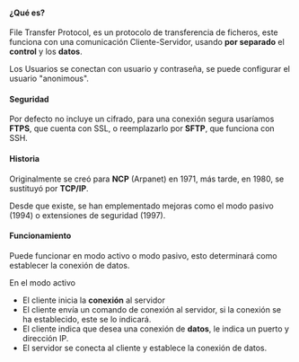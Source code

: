 #### ¿Qué es?
File Transfer Protocol, es un protocolo de transferencia de ficheros, este funciona con una comunicación Cliente-Servidor, usando **por separado** el **control** y los **datos**.

Los Usuarios se conectan con usuario y contraseña, se puede configurar el usuario "anonimous".

#### Seguridad
Por defecto no incluye un cifrado, para una conexión segura usaríamos **FTPS**, que cuenta con SSL, o reemplazarlo por **SFTP**, que funciona con SSH.

#### Historia
Originalmente se creó para **NCP** (Arpanet) en 1971, más tarde, en 1980, se sustituyó por **TCP/IP**.

Desde que existe, se han emplementado mejoras como el modo pasivo (1994) o extensiones de seguridad (1997).

#### Funcionamiento
Puede funcionar en modo activo o modo pasivo, esto determinará como establecer la conexión de datos.

En el modo activo
 - El cliente inicia la **conexión** al servidor 
 - El cliente envía un comando de conexión al servidor, si la conexión se ha establecido, este se lo indicará.
 - El cliente indica que desea una conexión de **datos**, le indica un puerto y dirección IP.
 - El servidor se conecta al cliente y establece la conexión de datos.
